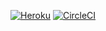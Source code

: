 [![Heroku](https://heroku-badge.herokuapp.com/?app=wertgarantie-demo-shop&root=healthcheck)](https://wertgarantie-demo-shop.herokuapp.com)
[![CircleCI](https://circleci.com/gh/wertgarantie-ecom/bifrost/tree/master.svg?style=svg&circle-token=f048ebb6567d711f613d70f7091bc60f268da9ae)](https://circleci.com/gh/wertgarantie-ecom/bifrost/tree/master)